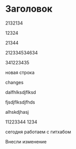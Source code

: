 # Заголовок

2132134 

12324

21344

212334534634

341223435

новая строка

changes

dalfhlksdjflksd

fjsdjflksdjfhds

alhskdjhasj

11223344
1234

сегодня работаем с гитхабом

Внесли изменение